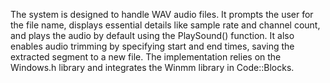 The system is designed to handle WAV audio files. It prompts the user for the file name, displays essential details like sample rate and channel count, and plays the audio by default using the PlaySound() function. It also enables audio trimming by specifying start and end times, saving the extracted segment to a new file. The implementation relies on the Windows.h library and integrates the Winmm library in Code::Blocks.

